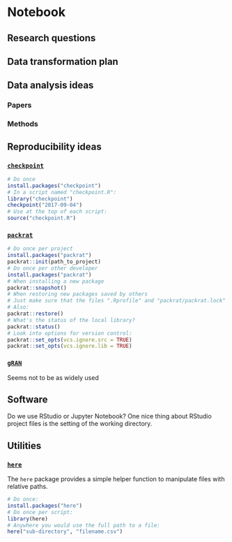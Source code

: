 # Notebook

## Research questions

## Data transformation plan

## Data analysis ideas

### Papers

### Methods

## Reproducibility ideas

### [`checkpoint`](http://mran.revolutionanalytics.com/packages/info/?checkpoint)

```R
# Do once
install.packages("checkpoint")
# In a script named "checkpoint.R":
library("checkpoint")
checkpoint("2017-09-04")
# Use at the top of each script:
source("checkpoint.R")
```

### [`packrat`](http://rstudio.github.io/packrat/)

```R
# Do once per project
install.packages("packrat")
packrat::init(path_to_project)
# Do once per other developer
install.packages("packrat")
# When installing a new package
packrat::snapshot()
# When restoring new packages saved by others
# Just make sure that the files ".Rprofile" and "packrat/packrat.lock" are preserved
# Also:
packrat::restore()
# What's the status of the local library?
packrat::status()
# Look into options for version control:
packrat::set_opts(vcs.ignore.src = TRUE)
packrat::set_opts(vcs.ignore.lib = TRUE)
```

### [`gRAN`](https://github.com/gmbecker/gRAN)

Seems not to be as widely used

## Software

Do we use RStudio or Jupyter Notebook? One nice thing about RStudio project files is the setting of the working directory.

## Utilities

### [`here`](https://github.com/jennybc/here_here#readme)

The `here` package provides a simple helper function to manipulate files with relative paths.

```R
# Do once:
install.packages("here")
# Do once per script:
library(here)
# Anywhere you would use the full path to a file:
here("sub-directory", "filename.csv")
```

